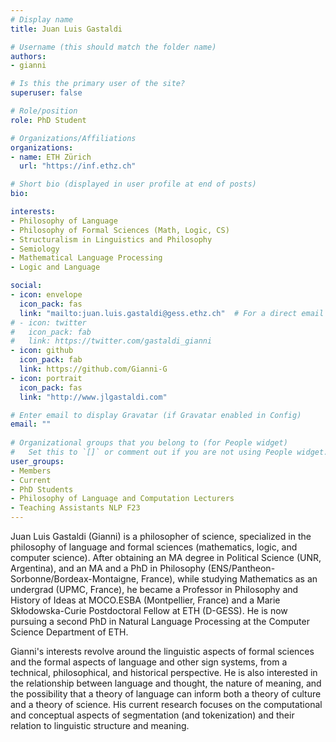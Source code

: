 ```yaml
---
# Display name
title: Juan Luis Gastaldi

# Username (this should match the folder name)
authors:
- gianni

# Is this the primary user of the site?
superuser: false

# Role/position
role: PhD Student 

# Organizations/Affiliations
organizations:
- name: ETH Zürich
  url: "https://inf.ethz.ch"

# Short bio (displayed in user profile at end of posts)
bio: 

interests:
- Philosophy of Language
- Philosophy of Formal Sciences (Math, Logic, CS)
- Structuralism in Linguistics and Philosophy
- Semiology
- Mathematical Language Processing
- Logic and Language

social:
- icon: envelope
  icon_pack: fas
  link: "mailto:juan.luis.gastaldi@gess.ethz.ch"  # For a direct email link, use "mailto:test@example.org".
# - icon: twitter
#   icon_pack: fab
#   link: https://twitter.com/gastaldi_gianni
- icon: github
  icon_pack: fab
  link: https://github.com/Gianni-G
- icon: portrait
  icon_pack: fas
  link: "http://www.jlgastaldi.com"

# Enter email to display Gravatar (if Gravatar enabled in Config)
email: ""
  
# Organizational groups that you belong to (for People widget)
#   Set this to `[]` or comment out if you are not using People widget.  
user_groups:
- Members
- Current
- PhD Students
- Philosophy of Language and Computation Lecturers
- Teaching Assistants NLP F23
---
```

Juan Luis Gastaldi (Gianni) is a philosopher of science, specialized in the philosophy of language and formal sciences (mathematics, logic, and computer science). After obtaining an MA degree in Political Science (UNR, Argentina), and an MA and a PhD in Philosophy (ENS/Pantheon-Sorbonne/Bordeax-Montaigne, France), while studying Mathematics as an undergrad (UPMC, France), he became a Professor in Philosophy and History of Ideas at MOCO.ESBA (Montpellier, France) and a Marie Skłodowska-Curie Postdoctoral Fellow at ETH (D-GESS). He is now pursuing a second PhD in Natural Language Processing at the Computer Science Department of ETH.

Gianni's interests revolve around the linguistic aspects of formal sciences and the formal aspects of language and other sign systems, from a technical, philosophical, and historical perspective. He is also interested in the relationship between language and thought, the nature of meaning, and the possibility that a theory of language can inform both a theory of culture and a theory of science. His current research focuses on the computational and conceptual aspects of segmentation (and tokenization) and their relation to linguistic structure and meaning.
